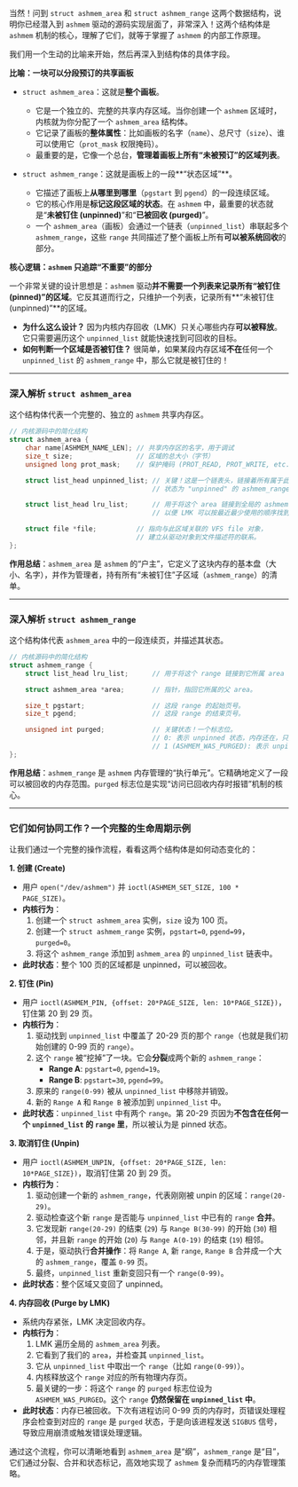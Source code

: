 当然！问到 `struct ashmem_area` 和 `struct ashmem_range` 这两个数据结构，说明你已经潜入到 `ashmem` 驱动的源码实现层面了，非常深入！这两个结构体是 `ashmem` 机制的核心，理解了它们，就等于掌握了 `ashmem` 的内部工作原理。

我们用一个生动的比喻来开始，然后再深入到结构体的具体字段。

**比喻：一块可以分段预订的共享画板**

*   `struct ashmem_area`：这就是**整个画板**。
    *   它是一个独立的、完整的共享内存区域。当你创建一个 `ashmem` 区域时，内核就为你分配了一个 `ashmem_area` 结构体。
    *   它记录了画板的**整体属性**：比如画板的名字（`name`）、总尺寸（`size`）、谁可以使用它（`prot_mask` 权限掩码）。
    *   最重要的是，它像一个总台，**管理着画板上所有“未被预订”的区域列表**。

*   `struct ashmem_range`：这就是画板上的一段**“状态区域”**。
    *   它描述了画板上**从哪里到哪里**（`pgstart` 到 `pgend`）的一段连续区域。
    *   它的核心作用是**标记这段区域的状态**。在 `ashmem` 中，最重要的状态就是“**未被钉住 (unpinned)**”和“**已被回收 (purged)**”。
    *   一个 `ashmem_area`（画板）会通过一个链表（`unpinned_list`）串联起多个 `ashmem_range`，这些 `range` 共同描述了整个画板上所有**可以被系统回收**的部分。

**核心逻辑：`ashmem` 只追踪“不重要”的部分**

一个非常关键的设计思想是：`ashmem` 驱动**并不需要一个列表来记录所有“被钉住 (pinned)”的区域**。它反其道而行之，只维护一个列表，记录所有**“未被钉住 (unpinned)”**的区域。

*   **为什么这么设计？** 因为内核内存回收（LMK）只关心哪些内存**可以被释放**。它只需要遍历这个 `unpinned_list` 就能快速找到可回收的目标。
*   **如何判断一个区域是否被钉住？** 很简单，如果某段内存区域**不在**任何一个 `unpinned_list` 的 `ashmem_range` 中，那么它就是被钉住的！

---

### 深入解析 `struct ashmem_area`

这个结构体代表一个完整的、独立的 `ashmem` 共享内存区。

```c
// 内核源码中的简化结构
struct ashmem_area {
    char name[ASHMEM_NAME_LEN]; // 共享内存区的名字，用于调试
    size_t size;                // 区域的总大小（字节）
    unsigned long prot_mask;    // 保护掩码 (PROT_READ, PROT_WRITE, etc.)

    struct list_head unpinned_list; // 关键！这是一个链表头，链接着所有属于此区域的、
                                    // 状态为 "unpinned" 的 ashmem_range。

    struct list_head lru_list;      // 用于将这个 area 链接到全局的 ashmem LRU 链表中，
                                    // 以便 LMK 可以按最近最少使用的顺序找到并回收它们。

    struct file *file;          // 指向与此区域关联的 VFS file 对象，
                                // 建立从驱动对象到文件描述符的联系。
};
```

**作用总结**：`ashmem_area` 是 `ashmem` 的“户主”，它定义了这块内存的基本盘（大小、名字），并作为管理者，持有所有“未被钉住”子区域（`ashmem_range`）的清单。

---

### 深入解析 `struct ashmem_range`

这个结构体代表 `ashmem_area` 中的一段连续页，并描述其状态。

```c
// 内核源码中的简化结构
struct ashmem_range {
    struct list_head lru_list;      // 用于将这个 range 链接到它所属 area 的 unpinned_list 中。

    struct ashmem_area *area;       // 指针，指回它所属的父 area。

    size_t pgstart;                 // 这段 range 的起始页号。
    size_t pgend;                   // 这段 range 的结束页号。

    unsigned int purged;            // 关键状态！一个标志位。
                                    // 0: 表示 unpinned 状态，内存还在，只是可以被回收。
                                    // 1 (ASHMEM_WAS_PURGED): 表示 unpinned 且物理内存已经被内核回收了！
};
```

**作用总结**：`ashmem_range` 是 `ashmem` 内存管理的“执行单元”。它精确地定义了一段可以被回收的内存范围。`purged` 标志位是实现“访问已回收内存时报错”机制的核心。

---

### 它们如何协同工作？一个完整的生命周期示例

让我们通过一个完整的操作流程，看看这两个结构体是如何动态变化的：

**1. 创建 (Create)**
*   用户 `open("/dev/ashmem")` 并 `ioctl(ASHMEM_SET_SIZE, 100 * PAGE_SIZE)`。
*   **内核行为**：
    1.  创建一个 `struct ashmem_area` 实例，`size` 设为 100 页。
    2.  创建一个 `struct ashmem_range` 实例，`pgstart=0`, `pgend=99`，`purged=0`。
    3.  将这个 `ashmem_range` 添加到 `ashmem_area` 的 `unpinned_list` 链表中。
*   **此时状态**：整个 100 页的区域都是 unpinned，可以被回收。

**2. 钉住 (Pin)**
*   用户 `ioctl(ASHMEM_PIN, {offset: 20*PAGE_SIZE, len: 10*PAGE_SIZE})`，钉住第 20 到 29 页。
*   **内核行为**：
    1.  驱动找到 `unpinned_list` 中覆盖了 20-29 页的那个 `range`（也就是我们初始创建的 0-99 页的 `range`）。
    2.  这个 `range` 被“挖掉”了一块。它会**分裂**成两个新的 `ashmem_range`：
        *   **Range A**: `pgstart=0`, `pgend=19`。
        *   **Range B**: `pgstart=30`, `pgend=99`。
    3.  原来的 `range(0-99)` 被从 `unpinned_list` 中移除并销毁。
    4.  新的 `Range A` 和 `Range B` 被添加到 `unpinned_list` 中。
*   **此时状态**：`unpinned_list` 中有两个 `range`。第 20-29 页因为**不包含在任何一个 `unpinned_list` 的 `range` 里**，所以被认为是 pinned 状态。

**3. 取消钉住 (Unpin)**
*   用户 `ioctl(ASHMEM_UNPIN, {offset: 20*PAGE_SIZE, len: 10*PAGE_SIZE})`，取消钉住第 20 到 29 页。
*   **内核行为**：
    1.  驱动创建一个新的 `ashmem_range`，代表刚刚被 unpin 的区域：`range(20-29)`。
    2.  驱动检查这个新 `range` 是否能与 `unpinned_list` 中已有的 `range` **合并**。
    3.  它发现新 `range(20-29)` 的结束 (`29`) 与 `Range B(30-99)` 的开始 (`30`) 相邻，并且新 `range` 的开始 (`20`) 与 `Range A(0-19)` 的结束 (`19`) 相邻。
    4.  于是，驱动执行**合并操作**：将 `Range A`, 新 `range`, `Range B` 合并成一个大的 `ashmem_range`，覆盖 `0-99` 页。
    5.  最终，`unpinned_list` 重新变回只有一个 `range(0-99)`。
*   **此时状态**：整个区域又变回了 unpinned。

**4. 内存回收 (Purge by LMK)**
*   系统内存紧张，LMK 决定回收内存。
*   **内核行为**：
    1.  LMK 遍历全局的 `ashmem_area` 列表。
    2.  它看到了我们的 `area`，并检查其 `unpinned_list`。
    3.  它从 `unpinned_list` 中取出一个 `range`（比如 `range(0-99)`）。
    4.  内核释放这个 `range` 对应的所有物理内存页。
    5.  最关键的一步：将这个 `range` 的 `purged` 标志位设为 `ASHMEM_WAS_PURGED`。这个 `range` **仍然保留在 `unpinned_list` 中**。
*   **此时状态**：内存已被回收。下次有进程访问 0-99 页的内存时，页错误处理程序会检查到对应的 `range` 是 `purged` 状态，于是向该进程发送 `SIGBUS` 信号，导致应用崩溃或触发错误处理逻辑。

通过这个流程，你可以清晰地看到 `ashmem_area` 是“纲”，`ashmem_range` 是“目”，它们通过分裂、合并和状态标记，高效地实现了 `ashmem` 复杂而精巧的内存管理策略。